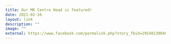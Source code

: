 ```yaml
---
title: Our MK Centre Head is featured!
date: 2021-02-16
layout: link
description: ""
image: ""
external: https://www.facebook.com/permalink.php?story_fbid=2954813904834302&id=1452277625087945
---
```

